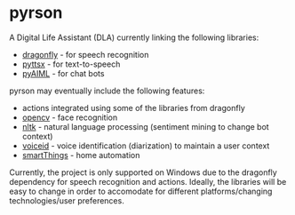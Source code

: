 pyrson
======

A Digital Life Assistant (DLA) currently linking the following libraries:

* [dragonfly](http://code.google.com/p/dragonfly/) - for speech recognition
* [pyttsx](http://pypi.python.org/pypi/pyttsx) - for text-to-speech
* [pyAIML](http://pyaiml.sourceforge.net/) - for chat bots

pyrson may eventually include the following features:
* actions integrated using some of the libraries from dragonfly
* [opencv](http://opencv.willowgarage.com/documentation/python/index.html) - face recognition
* [nltk](http://nltk.org/) - natural language processing (sentiment mining to change bot context)
* [voiceid](http://code.google.com/p/voiceid/) - voice identification (diarization) to maintain a user context
* [smartThings](http://www.kickstarter.com/projects/smartthings/smartthings-make-your-world-smarter) - home automation

Currently, the project is only supported on Windows due to the dragonfly dependency for speech recognition and actions.
Ideally, the libraries will be easy to change in order to accomodate for different platforms/changing technologies/user preferences.